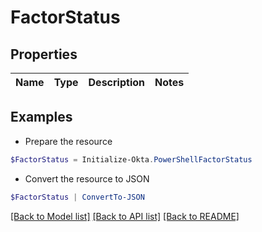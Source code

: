 # FactorStatus
## Properties

Name | Type | Description | Notes
------------ | ------------- | ------------- | -------------

## Examples

- Prepare the resource
```powershell
$FactorStatus = Initialize-Okta.PowerShellFactorStatus 
```

- Convert the resource to JSON
```powershell
$FactorStatus | ConvertTo-JSON
```

[[Back to Model list]](../README.md#documentation-for-models) [[Back to API list]](../README.md#documentation-for-api-endpoints) [[Back to README]](../README.md)

